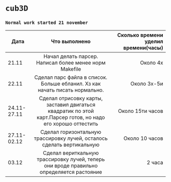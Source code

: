 # **`cub3D`**

### `Normal work started 21 november`

|Дата |Что выполнено| Сколько времени уделил времени(часы)|
| ------------- |:------------------:| -----:|
|21.11| Начал делать парсер. Написал более менее норм Makefile | Около 4х
|22.11| Сделал парс файла в список. Больше ебланил. Хз как начать писать нормально.| Около 3x-5и 
|24.11-27.11| Сделал отрисовку карты, заставил двигаться квадратик по этой карт.Парсер готов, но надо его хорошо оттестить| Около 15ти часов
|27.11-02.12| Сделал горизонтальную трассировку лучей, осталось сделать вертикальную | Около 10 часов
|03.12| Сделал вериткальную трассировку лучей, теперь они вроде правильно определяется растояние | 2 часа